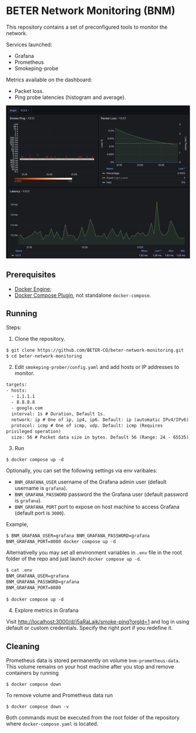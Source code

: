 # BETER Network Monitoring (BNM)

This repository contains a set of preconfigured tools to monitor the network.

Services launched:
- Grafana
- Prometheus
- Smokeping-probe

Metrics available on the dashboard:
- Packet loss.
- Ping probe latencies (histogram and average).

![Grafana Dashboard](grafana.jpg)

## Prerequisites

- [Docker Engine](https://docs.docker.com/engine/install/);
- [Docker Compose Plugin](https://docs.docker.com/compose/install/), not standalone `docker-compose`.

## Running

Steps:

1. Clone the repository.

```shell
$ git clone https://github.com/BETER-CO/beter-network-monitoring.git
$ cd beter-network-monitoring
```

2. Edit `smokeping-prober/config.yaml` and add hosts or IP addresses to monitor.

```shell
targets:
- hosts:
  - 1.1.1.1
  - 8.8.8.8
  - google.com
  interval: 1s # Duration, Default 1s.
  network: ip # One of ip, ip4, ip6. Default: ip (automatic IPv4/IPv6)
  protocol: icmp # One of icmp, udp. Default: icmp (Requires privileged operation)
  size: 56 # Packet data size in bytes. Default 56 (Range: 24 - 65535)
```

3. Run

```shell
$ docker compose up -d
```

Optionally, you can set the following settings via env varibales:
* `BNM_GRAFANA_USER` username of the Grafana admin user (default username is `grafana`).
* `BNM_GRAFANA_PASSWORD` password the the Grafana user (default password is `grafana`).
* `BNM_GRAFANA_PORT` port to expose on host machine to access Grafana (default port is `3000`).

Example,

```shell
$ BNM_GRAFANA_USER=grafana BNM_GRAFANA_PASSWORD=grafana BNM_GRAFANA_PORT=8080 docker compose up -d
```

Alternativelly you may set all environment variables in `.env` file in the root folder of the repo and just launch `docker compose up -d`.

```shell
$ cat .env
BNM_GRAFANA_USER=grafana
BNM_GRAFANA_PASSWORD=grafana
BNM_GRAFANA_PORT=8080

$ docker compose up -d
```

4. Explore metrics in Grafana

Visit [http://localhost:3000/d/i5aRaLaik/smoke-ping?orgId=1](http://localhost:3000/d/i5aRaLaik/smoke-ping?orgId=1) and log in using default or custom credentials. Specify the right port if you redefine it.

## Cleaning

Prometheus data is stored permanently on volume `bnm-prometheus-data`. This volume remains on your host machine after you stop and remove containers by running

```shell
$ docker compose down
```

To remove volume and Prometheus data run

```shell
$ docker compose down -v
```

Both commands must be executed from the root folder of the repository where `docker-compose.yaml` is located.


